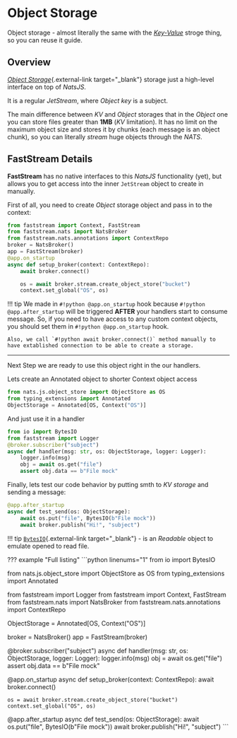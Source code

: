 # Object Storage

Object storage - almost literally the same with the [*Key-Value*](./key-value.md) stroge thing, so you can reuse it guide.

## Overview

[*Object Storage*](https://docs.nats.io/nats-concepts/jetstream/obj_store){.external-link target="_blank"} storage just a high-level interface on top of *NatsJS*.

It is a regular *JetStream*, where *Object key* is a subject.

The main difference between *KV* and *Object* storages that in the *Object* one you can store files greater than **1MB** (*KV* limitation). It has no limit on the maximum object size and stores it by chunks (each message is an object chunk), so you can literally *stream* huge objects through the *NATS*.

## FastStream Details

**FastStream** has no native interfaces to this *NatsJS* functionality (yet), but allows you to get access into the inner `JetStream` object to create in manually.

First of all, you need to create *Object* storage object and pass in to the context:

```python linenums="1" hl_lines="14-15"
from faststream import Context, FastStream
from faststream.nats import NatsBroker
from faststream.nats.annotations import ContextRepo
broker = NatsBroker()
app = FastStream(broker)
@app.on_startup
async def setup_broker(context: ContextRepo):
    await broker.connect()

    os = await broker.stream.create_object_store("bucket")
    context.set_global("OS", os)
```

!!! tip
    We made in `#!python @app.on_startup` hook because `#!python @app.after_startup` will be triggered **AFTER** your handlers start to consume message. So, if you need to have access to any custom context objects, you should set them in `#!python @app.on_startup` hook.

    Also, we call `#!python await broker.connect()` method manually to have extablished connection to be able to create a storage.

---

Next Step we are ready to use this object right in the our handlers.

Lets create an Annotated object to shorter Context object access

```python linenums="1" hl_lines="5"
from nats.js.object_store import ObjectStore as OS
from typing_extensions import Annotated
ObjectStorage = Annotated[OS, Context("OS")]
```

And just use it in a handler

```python linenums="1" hl_lines="8 10-11"
from io import BytesIO
from faststream import Logger
@broker.subscriber("subject")
async def handler(msg: str, os: ObjectStorage, logger: Logger):
    logger.info(msg)
    obj = await os.get("file")
    assert obj.data == b"File mock"
```

Finally, lets test our code behavior by putting smth to *KV storage* and sending a message:

```python linenums="1" hl_lines="3-4"
@app.after_startup
async def test_send(os: ObjectStorage):
    await os.put("file", BytesIO(b"File mock"))
    await broker.publish("Hi!", "subject")
```

!!! tip
    [`BytesIO`](https://docs.python.org/3/library/io.html#binary-i-o){.external-link target="_blank"} - is an *Readable* object to emulate opened to read file.

??? example "Full listing"
    ```python linenums="1"
from io import BytesIO

from nats.js.object_store import ObjectStore as OS
from typing_extensions import Annotated

from faststream import Logger
from faststream import Context, FastStream
from faststream.nats import NatsBroker
from faststream.nats.annotations import ContextRepo

ObjectStorage = Annotated[OS, Context("OS")]

broker = NatsBroker()
app = FastStream(broker)


@broker.subscriber("subject")
async def handler(msg: str, os: ObjectStorage, logger: Logger):
    logger.info(msg)
    obj = await os.get("file")
    assert obj.data == b"File mock"


@app.on_startup
async def setup_broker(context: ContextRepo):
    await broker.connect()

    os = await broker.stream.create_object_store("bucket")
    context.set_global("OS", os)


@app.after_startup
async def test_send(os: ObjectStorage):
    await os.put("file", BytesIO(b"File mock"))
    await broker.publish("Hi!", "subject")
    ```
